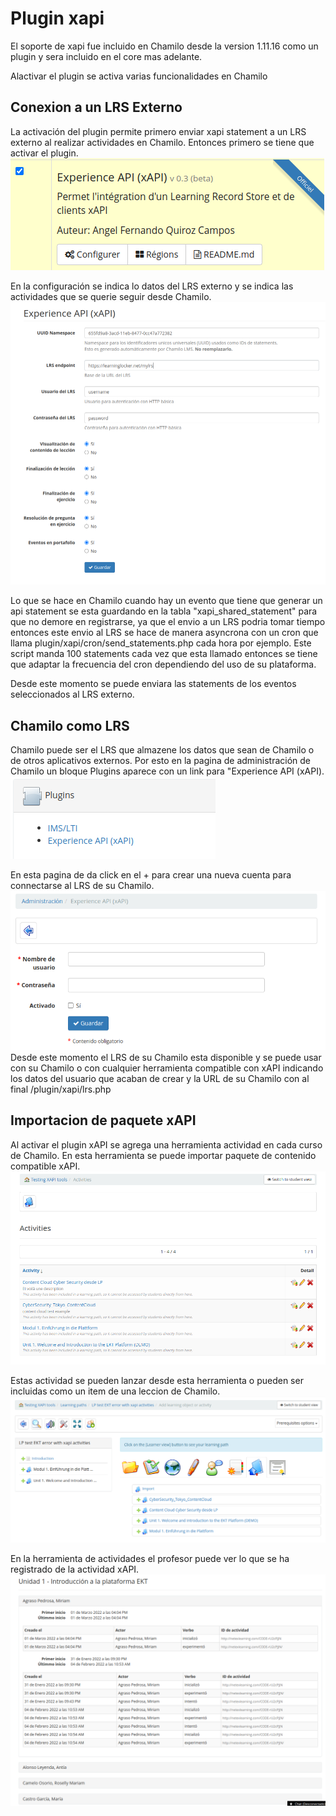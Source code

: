 # Plugin xapi

El soporte de xapi fue incluido en Chamilo desde la version 1.11.16 como un plugin y sera incluido en el core mas adelante.

Alactivar el plugin se activa varias funcionalidades en Chamilo

## Conexion a un LRS Externo

La activación del plugin permite primero enviar xapi statement a un LRS externo al realizar actividades en Chamilo.
Entonces primero se tiene que activar el plugin.
![](../../.gitbook/assets/xapiPluginActivate.png)

En la configuración se indica lo datos del LRS externo y se indica las actividades que se querie seguir desde Chamilo.
![](../../.gitbook/assets/xapiPluginConfiguracion.png)

Lo que se hace en Chamilo cuando hay un evento que tiene que generar un api statement se esta guardando en la tabla "xapi_shared_statement" para que no demore en registrarse, ya que el envio a un LRS podria tomar tiempo entonces este envio al LRS se hace de manera asyncrona con un cron que llama plugin/xapi/cron/send_statements.php cada hora por ejemplo. Este script manda 100 statements cada vez que esta llamado entonces se tiene que adaptar la frecuencia del cron dependiendo del uso de su plataforma.

Desde este momento se puede enviara las statements de los eventos seleccionados al LRS externo.

## Chamilo como LRS

Chamilo puede ser el LRS que almazene los datos que sean de Chamilo o de otros aplicativos externos.
Por esto en la pagina de administración de Chamilo un bloque Plugins aparece con un link para "Experience API (xAPI).
![](../../.gitbook/assets/xapiPluginPaginaAdmin.png)

En esta pagina de da click en el + para crear una nueva cuenta para connectarse al LRS de su Chamilo.
![](../../.gitbook/assets/xapiPluginCrearCuenta.png)
Desde este momento el LRS de su Chamilo esta disponible y se puede usar con su Chamilo o con cualquier herramienta compatible con xAPI indicando los datos del usuario que acaban de crear y la URL de su Chamilo con al final /plugin/xapi/lrs.php

## Importacion de paquete xAPI

Al activar el plugin xAPI se agrega una herramienta actividad en cada curso de Chamilo.
En esta herramienta se puede importar paquete de contenido compatible xAPI.
![](../../.gitbook/assets/xapiPluginHerramientaActividad.png)

Estas actividad se pueden lanzar desde esta herramienta o pueden ser incluidas como un item de una leccion de Chamilo.
![](../../.gitbook/assets/xapiPluginIncluirEnLeccion.png)

En la herramienta de actividades el profesor puede ver lo que se ha registrado de la actividad xAPI.
![](../../.gitbook/assets/xapiPluginHerramientaReporte.png)

